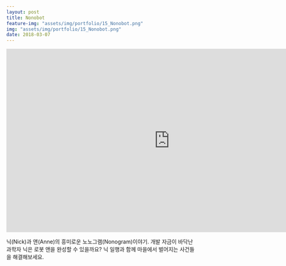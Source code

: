 ```yaml
---
layout: post
title: Nonobot
feature-img: "assets/img/portfolio/15_Nonobot.png"
img: "assets/img/portfolio/15_Nonobot.png"
date: 2018-03-07
---
```


<iframe width="853" height="480" src="https://www.youtube.com/embed/wOzek5cI6Ek" frameborder="0" allow="autoplay; encrypted-media" allowfullscreen></iframe>

닉(Nick)과 앤(Anne)의 흥미로운 노노그램(Nonogram)이야기.
개발 자금이 바닥난 과학자 닉은 로봇 앤을 완성할 수 있을까요? 
닉 일행과 함께 마을에서 벌어지는 사건들을 해결해보세요.

